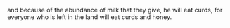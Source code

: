and because of the abundance of milk that they give, he will eat curds, for everyone who is left in the land will eat curds and honey.
